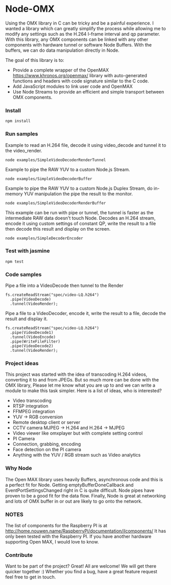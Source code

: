 # Node-OMX

Using the OMX library in C can be tricky and be a painful experience. I wanted a library which can greatly simplify the process while allowing me to modify any settings such as the H.264 I-frame interval and qp parameter. With this library, any OMX components can be linked with any other components with hardware tunnel or software Node Buffers. With the buffers, we can do data manipulation directly in Node.

The goal of this library is to:
- Provide a complete wrapper of the OpenMAX https://www.khronos.org/openmax/ library with auto-generated functions and headers with code signature similar to the C code.
- Add JavaScript modules to link user code and OpenMAX
- Use Node Streams to provide an efficient and simple transport between OMX components.

### Install ###
```
npm install
```

### Run samples ###

Example to read an H.264 file, decode it using video_decode and tunnel it to the video_render.
```
node examples/SimpleVideoDecoderRenderTunnel
```

Example to pipe the RAW YUV to a custom Node.js Stream.
```
node examples/SimpleVideoDecoderBuffer
```

Example to pipe the RAW YUV to a custom Node.js Duplex Stream, do in-memory YUV manipulation the pipe the result to the monitor.
```
node examples/SimpleVideoDecoderRenderBuffer
```

This example can be run with pipe or tunnel, the tunnel is faster as the intermediate RAW data doesn't touch Node.
Decodes an H.264 stream, encode it using custom settings of constant QP, write the result to a file then decode this result and display on the screen.
```
node examples/SimpleDecoderEncoder
```

### Test with jasmine ###
```
npm test
```

### Code samples ###
Pipe a file into a VideoDecode then tunnel to the Render
```
fs.createReadStream("spec/video-LQ.h264")
  .pipe(VideoDecode)
  .tunnel(VideoRender);
```

Pipe a file to a VideoDecoder, encode it, write the result to a file, decode the result and display it.
```
fs.createReadStream("spec/video-LQ.h264")
  .pipe(VideoDecode1)
  .tunnel(VideoEncode)
  .pipe(WriteFileFilter)
  .pipe(VideoDecode2)
  .tunnel(VideoRender);
```

### Project ideas ###
This project was started with the idea of transcoding H.264 videos, converting it to and from JPEGs. But so much more can be done with the OMX library, Please let me know what you are up to and we can write a module to make this task simpler.
Here is a list of ideas, who is interested?
- Video transcoding
- RTSP integration
- FFMPEG integration
- YUV -> RGB conversion
- Remote desktop client or server
- CCTV camera MJPEG -> H.264 and H.264 -> MJPEG
- Video viewer like omxplayer but with complete setting control
- PI Camera
 - Connection, grabbing, encoding
 - Face detection on the PI camera
- Anything with the YUV / RGB stream such as Video analytics

### Why Node ###
The Open MAX library uses heavily Buffers, asynchronous code and this is a perfect fit for Node. Getting emptyBufferDoneCallback and EventPortSettingsChanged right in C is quite difficult. Node pipes have proven to be a good fit for the data flow. Finally, Node is great at networking and lots of OMX buffer in or out are likely to go onto the network.

### NOTES ###
The list of components for the Raspberry PI is at http://home.nouwen.name/RaspberryPi/documentation/ilcomponents/
It has only been tested with the Raspberry PI. If you have another hardware supporting Open MAX, I would love to know.

### Contribute ###
Want to be part of the project? Great! All are welcome! We will get there quicker together :)
Whether you find a bug, have a great feature request feel free to get in touch.
